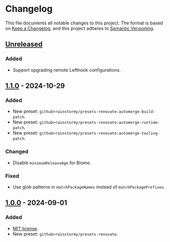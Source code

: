 # Changelog

This file documents all notable changes to this project. The format is based
on [Keep a Changelog](https://keepachangelog.com/en/1.1.0), and this project
adheres to [Semantic Versioning](https://semver.org/spec/v2.0.0.html).

## [Unreleased]
### Added
- Support upgrading remote Lefthook configurations.

## [1.1.0] - 2024-10-29
### Added
- New preset: `github>rainstormy/presets-renovate:automerge-build-patch`.
- New preset: `github>rainstormy/presets-renovate:automerge-runtime-patch`.
- New preset: `github>rainstormy/presets-renovate:automerge-tooling-patch`.

### Changed
- Disable `minimumReleaseAge` for Biome.

### Fixed
- Use glob patterns in `matchPackageNames` instead of `matchPackagePrefixes`.

## [1.0.0] - 2024-09-01
### Added
- [MIT license](https://choosealicense.com/licenses/mit).
- New preset: `github>rainstormy/presets-renovate`.

[unreleased]: https://github.com/rainstormy/presets-renovate/compare/v1.1.0...HEAD
[1.1.0]: https://github.com/rainstormy/presets-renovate/compare/v1.0.0...v1.1.0
[1.0.0]: https://github.com/rainstormy/presets-renovate/releases/tag/v1.0.0
